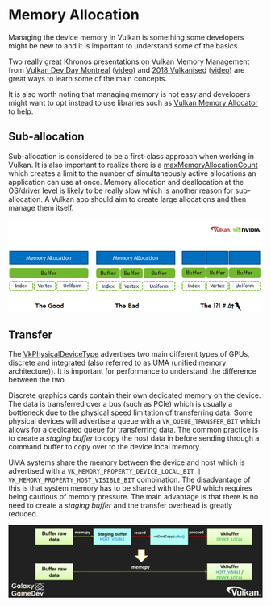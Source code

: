 # Memory Allocation

Managing the device memory in Vulkan is something some developers might be new to and it is important to understand some of the basics.

Two really great Khronos presentations on Vulkan Memory Management from [Vulkan Dev Day Montreal](https://www.khronos.org/assets/uploads/developers/library/2018-vulkan-devday/03-Memory.pdf) ([video](https://www.youtube.com/watch?v=rXSdDE7NWmA)) and [2018 Vulkanised](https://www.khronos.org/assets/uploads/developers/library/2018-vulkanised/03-Steven-Tovey-VulkanMemoryManagement_Vulkanised2018.pdf) ([video](https://www.youtube.com/watch?v=zSG6dPq57P8)) are great ways to learn some of the main concepts.

It is also worth noting that managing memory is not easy and developers might want to opt instead to use libraries such as [Vulkan Memory Allocator](https://github.com/GPUOpen-LibrariesAndSDKs/VulkanMemoryAllocator) to help.

## Sub-allocation

Sub-allocation is considered to be a first-class approach when working in Vulkan. It is also important to realize there is a [maxMemoryAllocationCount](https://www.khronos.org/registry/vulkan/specs/1.1/html/vkspec.html#limits-maxMemoryAllocationCount) which creates a limit to the number of simultaneously active allocations an application can use at once. Memory allocation and deallocation at the OS/driver level is likely to be really slow which is another reason for sub-allocation. A Vulkan app should aim to create large allocations and then manage them itself.

![memory_allocation_sub_allocation.png](../images/memory_allocation_sub_allocation.png)

## Transfer

The [VkPhysicalDeviceType](https://www.khronos.org/registry/vulkan/specs/1.1/html/vkspec.html#VkPhysicalDeviceType) advertises two main different types of GPUs, discrete and integrated (also referred to as UMA (unified memory architecture)). It is important for performance to understand the difference between the two.

Discrete graphics cards contain their own dedicated memory on the device. The data is transferred over a bus (such as PCIe) which is usually a bottleneck due to the physical speed limitation of transferring data. Some physical devices will advertise a queue with a `VK_QUEUE_TRANSFER_BIT` which allows for a dedicated queue for transferring data. The common practice is to create a _staging buffer_ to copy the host data in before sending through a command buffer to copy over to the device local memory.

UMA systems share the memory between the device and host which is advertised with a `VK_MEMORY_PROPERTY_DEVICE_LOCAL_BIT | VK_MEMORY_PROPERTY_HOST_VISIBLE_BIT` combination. The disadvantage of this is that system memory has to be shared with the GPU which requires being cautious of memory pressure. The main advantage is that there is no need to create a _staging buffer_ and the transfer overhead is greatly reduced.

![memory_allocation_transfer.png](../images/memory_allocation_transfer.png)
